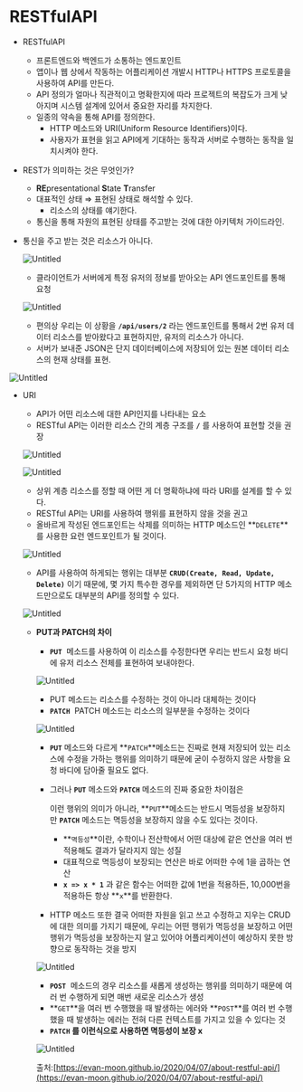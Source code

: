 # RESTfulAPI

- RESTfulAPI
    - 프론트엔드와 백엔드가 소통하는 엔드포인트
    - 앱이나 웹 상에서 작동하는 어플리케이션 개발시 HTTP나 HTTPS 프로토콜을 사용하여 API를 만든다.
    - API 정의가 얼마나 직관적이고 명확한지에 따라 프로젝트의 복잡도가 크게 낮아지며 시스템 설계에 있어서 중요한 자리를 차지한다.
    - 일종의 약속을 통해 API를 정의한다.
        - HTTP 메소드와 URI(Uniform Resource Identifiers)이다.
        - 사용자가 표현을 읽고 API에게 기대하는 동작과 서버로 수행하는 동작을 일치시켜야 한다.
- REST가 의미하는 것은 무엇인가?
    - **RE**presentational **S**tate **T**ransfer
    - 대표적인 상태 ⇒ 표현된 상태로 해석할 수 있다.
        - 리소스의 상태를 얘기한다.
    - 통신을 통해 자원의 표현된 상태를 주고받는 것에 대한 아키텍처 가이드라인.
- 통신을 주고 받는 것은 리소스가 아니다.
    
    ![Untitled](RESTfulAPI%20af2c21f7b9bd4561b5edd172f1f424f9/Untitled.png)
    
    - 클라이언트가 서버에게 특정 유저의 정보를 받아오는 API 엔드포인트를 통해 요청
    
    ![Untitled](RESTfulAPI%20af2c21f7b9bd4561b5edd172f1f424f9/Untitled%201.png)
    
    - 편의상 우리는 이 상황을 **`/api/users/2`**
    라는 엔드포인트를 통해서 2번 유저 데이터 리소스를 받아왔다고 표현하지만, 유저의 리소스가 아니다.
    - 서버가 보내준 JSON은 단지 데이터베이스에 저장되어 있는 원본 데이터 리소스의 현재 상태를 표현.

![Untitled](RESTfulAPI%20af2c21f7b9bd4561b5edd172f1f424f9/Untitled%202.png)

- URI
    - API가 어떤 리소스에 대한 API인지를 나타내는 요소
    - RESTful API는 이러한 리소스 간의 계층 구조를 **`/`**
    를 사용하여 표현할 것을 권장
    
    ![Untitled](RESTfulAPI%20af2c21f7b9bd4561b5edd172f1f424f9/Untitled%203.png)
    
    ![Untitled](RESTfulAPI%20af2c21f7b9bd4561b5edd172f1f424f9/Untitled%204.png)
    
    - 상위 계층 리소스를 정할 때 어떤 게 더 명확하냐에 따라 URI를 설계를 할 수 있다.
    - RESTful API는 URI를 사용하여 행위를 표현하지 않을 것을 권고
    - 올바르게 작성된 엔드포인트는 삭제를 의미하는 HTTP 메소드인 **`DELETE`**를 사용한 요런 엔드포인트가 될 것이다.
    
    ![Untitled](RESTfulAPI%20af2c21f7b9bd4561b5edd172f1f424f9/Untitled%205.png)
    
    - API를 사용하여 하게되는 행위는 대부분 **`CRUD(Create, Read, Update, Delete)`** 이기 때문에, 몇 가지 특수한 경우를 제외하면 단 5가지의 HTTP 메소드만으로도 대부분의 API를 정의할 수 있다.
    
    ![Untitled](RESTfulAPI%20af2c21f7b9bd4561b5edd172f1f424f9/Untitled%206.png)
    
    - **PUT과 PATCH의 차이**
        - **`PUT`**
         메소드를 사용하여 이 리소스를 수정한다면 우리는 반드시 요청 바디에 유저 리소스 전체를 표현하여 보내야한다.
        
        ![Untitled](RESTfulAPI%20af2c21f7b9bd4561b5edd172f1f424f9/Untitled%207.png)
        
        - PUT 메소드는 리소스를 수정하는 것이 아니라 대체하는 것이다
        - **`PATCH`**
         PATCH 메소드는 리소스의 일부분을 수정하는 것이다
        
        ![Untitled](RESTfulAPI%20af2c21f7b9bd4561b5edd172f1f424f9/Untitled%208.png)
        
        - **`PUT`** 메소드와 다르게 **`PATCH`**메소드는 진짜로 현재 저장되어 있는 리소스에 수정을 가하는 행위를 의미하기 때문에 굳이 수정하지 않은 사항을 요청 바디에 담아줄 필요도 없다.
        - 그러나 **`PUT`** 메소드와 **`PATCH`** 메소드의 진짜 중요한 차이점은
            
            이런 행위의 의미가 아니라, **`PUT`**메소드는 반드시 멱등성을 보장하지만 **`PATCH`** 메소드는 멱등성을 보장하지 않을 수도 있다는 것이다.
            
            - **`멱등성`**이란, 수학이나 전산학에서 어떤 대상에 같은 연산을 여러 번 적용해도 결과가 달라지지 않는 성질
            - 대표적으로 멱등성이 보장되는 연산은 바로 어떠한 수에 1을 곱하는 연산
            - **`x => x * 1`**
            과 같은 함수는 어떠한 값에 1번을 적용하든, 10,000번을 적용하든 항상 **`x`**를 반환한다.
        - HTTP 메소드 또한 결국 어떠한 자원을 읽고 쓰고 수정하고 지우는 CRUD에 대한 의미를 가지기 때문에, 우리는 어떤 행위가 멱등성을 보장하고 어떤 행위가 멱등성을 보장하는지 알고 있어야 어플리케이션이 예상하지 못한 방향으로 동작하는 것을 방지
        
        ![Untitled](RESTfulAPI%20af2c21f7b9bd4561b5edd172f1f424f9/Untitled%209.png)
        
        - **`POST`**
         메소드의 경우 리소스를 새롭게 생성하는 행위를 의미하기 때문에 여러 번 수행하게 되면 매번 새로운 리소스가 생성
        - **`GET`**을 여러 번 수행했을 때 발생하는 에러와 **`POST`**를 여러 번 수행했을 때 발생하는 에러는 전혀 다른 컨텍스트를 가지고 있을 수 있다는 것
        - **`PATCH` 를 이런식으로 사용하면 멱등성이 보장 x**
        
        ![Untitled](RESTfulAPI%20af2c21f7b9bd4561b5edd172f1f424f9/Untitled%2010.png)
        
        출처:[https://evan-moon.github.io/2020/04/07/about-restful-api/](https://evan-moon.github.io/2020/04/07/about-restful-api/)